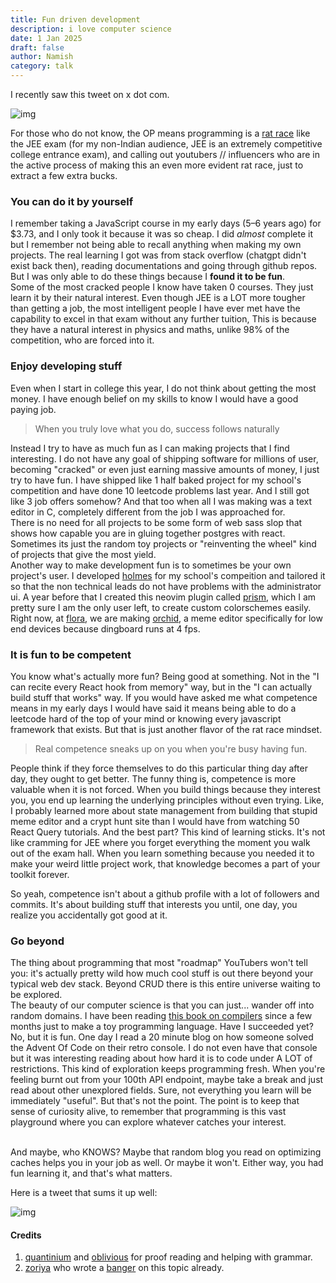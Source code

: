```yaml
---
title: Fun driven development
description: i love computer science 
date: 1 Jan 2025
draft: false
author: Namish 
category: talk
---
```


I recently saw this tweet on x dot com.

![img](/tweet/1873031483394556055)


For those who do not know, the OP means programming is a [rat race](https://en.wikipedia.org/wiki/Rat_race) like the JEE exam (for my non-Indian audience, JEE is an extremely competitive college entrance exam), and calling out youtubers // influencers who are in the active process of making this an even more evident rat race, just to extract a few extra bucks. 

### You can do it by yourself
I remember taking a JavaScript course in my early days (5–6 years ago) for $3.73, and I only took it because it was so cheap. I did _almost_ complete it but I remember not being able to recall anything when making my own projects. The real learning I got was from stack overflow (chatgpt didn't exist back then), reading documentations and going through github repos. But I was only able to do these things because I **found it to be fun**.
<br/>
Some of the most cracked people I know have taken 0 courses. They just learn it by their natural interest. Even though JEE is a LOT more tougher than getting a job, the most intelligent people I have ever met have the capability to excel in that exam without any further tuition, This is because they have a natural interest in physics and maths, unlike 98% of the competition, who are forced into it.

### Enjoy developing stuff 

Even when I start in college this year, I do not think about getting the most money. I have enough belief on my skills to know I would have a good paying job.

> When you truly love what you do, success follows naturally

Instead I try to have as much fun as I can making projects that I find interesting. I do not have any goal of shipping software for millions of user, becoming "cracked" or even just earning massive amounts of money, I just try to have fun. I have shipped like 1 half baked project for my school's competition and have done 10 leetcode problems last year. And I still got like 3 job offers somehow? And that too when all I was making was a text editor in C, completely different from the job I was approached for.
<br/>
There is no need for all projects to be some form of web sass slop that shows how capable you are in gluing together postgres with react. Sometimes its just the random toy projects or "reinventing the wheel" kind of projects that give the most yield.
<br/>
Another way to make development fun is to sometimes be your own project's user. I developed [holmes](https://github.com/namishh/holmes) for my school's compeition and tailored it so that the non technical leads do not have problems with the administrator ui. A year before that I created this neovim plugin called [prism](https://github.com/namishh/prism), which I am pretty sure I am the only user left, to create custom colorschemes easily. Right now, at [flora](https://flora.tf), we are making [orchid](https://orchid.rex.wf), a meme editor specifically for low end devices because dingboard runs at 4 fps.

### It is fun to be competent

You know what's actually more fun? Being good at something. Not in the "I can recite every React hook from memory" way, but in the "I can actually build stuff that works" way. If you would have asked me what competence means in my early days I would have said it means being able to do a leetcode hard of the top of your mind or knowing every javascript framework that exists. But that is just another flavor of the rat race mindset.

> Real competence sneaks up on you when you're busy having fun.

People think if they force themselves to do this particular thing day after day, they ought to get better. The funny thing is, competence is more valuable when it is not forced. When you build things because they interest you, you end up learning the underlying principles without even trying. Like, I probably learned more about state management from building that stupid meme editor and a crypt hunt site than I would have from watching 50 React Query tutorials.
And the best part? This kind of learning sticks. It's not like cramming for JEE where you forget everything the moment you walk out of the exam hall. When you learn something because you needed it to make your weird little project work, that knowledge becomes a part of your toolkit forever.

So yeah, competence isn't about a github profile with a lot of followers and commits. It's about building stuff that interests you until, one day, you realize you accidentally got good at it.

### Go beyond
The thing about programming that most "roadmap" YouTubers won't tell you: it's actually pretty wild how much cool stuff is out there beyond your typical web dev stack. Beyond CRUD there is this entire universe waiting to be explored.
<br/>
The beauty of our computer science is that you can just... wander off into random domains. I have been reading [this book on compilers](https://www.amazon.in/Engineering-Compiler-Keith-Cooper/dp/012088478X) since a few months just to make a toy programming language. Have I succeeded yet? No, but it is fun. One day I read a 20 minute blog on how someone solved the Advent Of Code on their retro console. I do not even have that console but it was interesting reading about how hard it is to code under A LOT of restrictions. This kind of exploration keeps programming fresh. When you're feeling burnt out from your 100th API endpoint, maybe take a break and just read about other unexplored fields. Sure, not everything you learn will be immediately "useful". But that's not the point. The point is to keep that sense of curiosity alive, to remember that programming is this vast playground where you can explore whatever catches your interest.

<br/>
And maybe, who KNOWS? Maybe that random blog you read on optimizing caches helps you in your job as well. Or maybe it won't. Either way, you had fun learning it, and that's what matters.

Here is a tweet that sums it up well:

![img](/tweet/1829525317553393740)

#### Credits
1. [quantinium](https://x.com/quantinium_dev) and [oblivious](https://x.com/c25519x) for proof reading and helping with grammar.
2. [zoriya](https://x.com/zoriya_dev) who wrote a [banger](https://zoriya.dev/posts/fun-driven-dev/) on this topic already.
